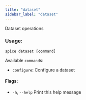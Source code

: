 ```yaml
---
title: "dataset"
sidebar_label: "dataset"
---
```


Dataset operations

### Usage:
```shell
spice dataset [command]
```

Available `command`s:
  - `configure`:    Configure a dataset

#### Flags:
  - `-h`, `--help`   Print this help message